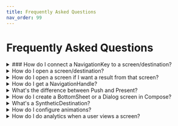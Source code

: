 ```yaml
---
title: Frequently Asked Questions
nav_order: 99
---
```

# Frequently Asked Questions


<details markdown="block">
  <summary class="faq-summary">
    ### How do I connect a NavigationKey to a screen/destination?
  </summary>

Using KAPT or KSP, annotate the screen/destination with `@NavigationDestination`, and pass in the class reference to the NavigationKey.

```kotlin
// Composables:
@Parcelize
class ExampleComposable : NavigationKey.SupportsPush

@Composable
@NavigationDestination(ExampleComposable::class)
fun ExampleComposableScreen() {}

// Fragments:
@Parcelize
class ExampleFragment : NavigationKey.SupportsPresent

@NavigationDestination(ExampleFragment::class)
class ExampleFragmentScreen : Fragment() {}

// Activities:
@Parcelize
class ExampleActivity : NavigationKey.SupportsPresent

@NavigationDestination(ExampleActivity::class)
class ExampleActivityDestination : AppCompatActivity() {} // Or FragmentActivity, or ComponentActivity
```

</details>

<details markdown="block">
  <summary class="faq-summary">
    How do I open a screen/destination?
  </summary>

Once you've defined a NavigationKey for your screen/destination:
1. On a different screen, get a reference to a NavigationHandle
2. Use the `.push` or `.present` function on the NavigationHandle (depending on whether your NavigationKey is SupportsPush or SupportsPresent)
3. Pass in an instance of your NavigationKey

```kotlin
val navigation: NavigationHandle = TODO() // up to you!
navigation.push( ExampleNavigationKey() )
```

</details>

<details markdown="block">
  <summary class="faq-summary">
    How do I open a screen if I want a result from that screen?
  </summary>

Create a NavigationResultChannel, by using `registerForNavigationResult<T>()`, and then use the NavigationResultChannel to push or present the NavigationKey you want to get a result from. If you do not use the NavigationResultChannel to push or present, the result will not get delivered. If you have multiple NavigationResultChannels, the result will be delivered to the NavigationResultChannel that was used to push or present.

```kotlin
class ExampleResultKey : NavigationKey.SupportsPresent.WithResult<Boolean>

@Composable
fun ExampleComposable() {
    val exampleResult = registerForNavigationResult<Boolean> { result: Boolean ->
        // handle result
    }
    LaunchedEffect(Unit) {
        exampleResult.present(ExampleResultKey())
    }
}

class ExampleViewModel : ViewModel() {
    val exampleResult by registerForNavigationResult<Boolean> { result: Boolean -> 
        // handle result
    }
    fun startResultFlow() {
        exampleResult.present(ExampleResultKey())
    }
}

class ExampleFragment : Fragment() { 
    val exampleResult by registerForNavigationResult<Boolean> { result: Boolean ->
        // handle result
    }
    fun startResultFlow() {
        exampleResult.present(ExampleResultKey())
    }
}

```

</details>

<details markdown="block">
  <summary class="faq-summary">
    How do I get a NavigationHandle?
  </summary>

In a Composable, use `= navigationHandle<T>()`
```kotlin
@Composable
fun ExampleComposable() {
    val navigation = navigationHandle<T>()
}
```

In a ViewModel, use `by navigationHandle<T>()`, but make sure you've set up your ViewModel factory correctly, see [ViewModels](./viewmodels.md).
```kotlin
class ExampleViewModel() : ViewModel() {
    val navigation by navigationHandle<T>()
}
```

In an Activity or Fragment, use `by navigationHandle<T>()`
```kotlin
class ExampleActivity : Activity {
    val navigation by navigationHandle<ExampleNavigationKey>()
} 
```
</details>

<details markdown="block">
  <summary class="faq-summary">
    What's the difference between Push and Present?
  </summary>

When you "push" a screen/destination, you're saying that the screen should be the top element of it's container, and it should be the only thing rendered within the container.

When you "present" a screen/destination, you're saying that the screen should appear above the most recently pushed screen. Generally, these destinations are Dialogs, BottomSheets, or similar.

For example, if you have a container with a backstack that looks like this: 
`push(A), push(B), push(C)`, that container will show "C", and no other screens will be visible. 

If you pushed "D", and the backstack became:
`push(A), push(B), push(C), push(D)`, then "C" would animate out, and "D" would become visible. "C" would become inactive.

But if you presented "D" instead, and the backstack was:
`push(A), push(B), push(C), present(D)`, then "C" would not animate out, and both "C" and "D" would be visible (assuming that D did not cover the entire screen). "C" remains active in the background.

If "D" then pushed to "E", and the backstack was:
`push(A), push(B), push(C), present(D), push(E)`, then both "C" and "D" would animate out, and "E" would be visible. Once "E" was closed, both "C" and "D" would become visible again.


</details>

<details markdown="block">
  <summary class="faq-summary">
    How do I create a BottomSheet or a Dialog screen in Compose?
  </summary>
</details>

<details markdown="block">
  <summary class="faq-summary">
    What's a SyntheticDestination?
  </summary>
</details>

<details markdown="block">
  <summary class="faq-summary">
    How do I configure animations?
  </summary>
</details>

<details markdown="block">
  <summary class="faq-summary">
    How do I do analytics when a user views a screen?
  </summary>
</details>
